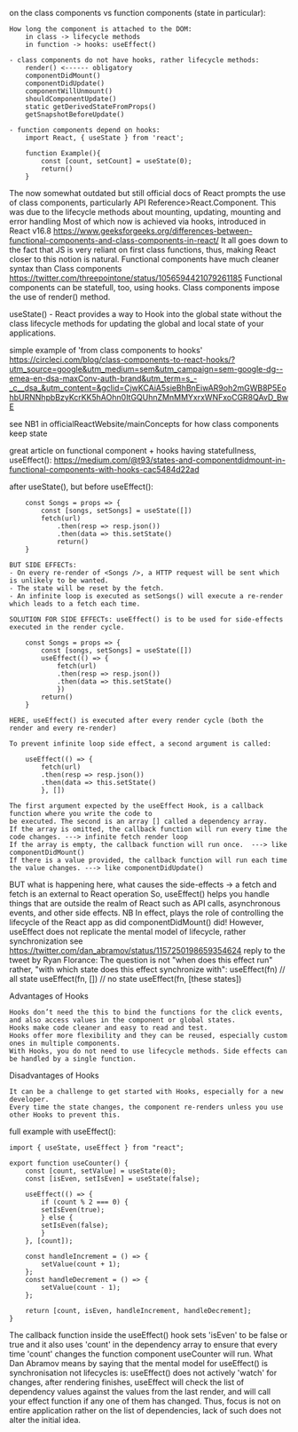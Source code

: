 on the class components vs function components (state in particular):

    How long the component is attached to the DOM:
        in class -> lifecycle methods
        in function -> hooks: useEffect()

    - class components do not have hooks, rather lifecycle methods:
        render() <------ obligatory
        componentDidMount()   
        componentDidUpdate()
        componentWillUnmount()
        shouldComponentUpdate()
        static getDerivedStateFromProps()
        getSnapshotBeforeUpdate()

    - function components depend on hooks:
        import React, { useState } from 'react';

        function Example(){
            const [count, setCount] = useState(0);
            return()
        }



The now somewhat outdated but still official docs of React prompts the use of
class components, particularly API Reference>React.Component.
This was due to the lifecycle methods about mounting, updating, mounting and error handling
Most of which now is achieved via hooks, introduced in React v16.8 https://www.geeksforgeeks.org/differences-between-functional-components-and-class-components-in-react/
It all goes down to the fact that JS is very reliant on first class functions,
thus, making React closer to this notion is natural.
Functional components have much cleaner syntax than Class components https://twitter.com/threepointone/status/1056594421079261185
Functional components can be statefull, too, using hooks.
Class components impose the use of render() method. 

useState() - React provides a way to Hook into the global state without the class lifecycle methods for updating the global and local state of your applications.

simple example of 'from class components to hooks' https://circleci.com/blog/class-components-to-react-hooks/?utm_source=google&utm_medium=sem&utm_campaign=sem-google-dg--emea-en-dsa-maxConv-auth-brand&utm_term=s_-_c__dsa_&utm_content=&gclid=CjwKCAiA5sieBhBnEiwAR9oh2mGWB8P5EohbURNNhpbBzyKcrKK5hAOhn0ItGQUhnZMnMMYxrxWNFxoCGR8QAvD_BwE

see NB1 in officialReactWebsite/mainConcepts for how class components keep state

great article on functional component + hooks having statefullness,
useEffect():
https://medium.com/@t93/states-and-componentdidmount-in-functional-components-with-hooks-cac5484d22ad


after useState(), but before useEffect():

        const Songs = props => {
            const [songs, setSongs] = useState([])    
            fetch(url)
                .then(resp => resp.json())
                .then(data => this.setState()    
                return()
        }

    BUT SIDE EFFECTs:
    - On every re-render of <Songs />, a HTTP request will be sent which is unlikely to be wanted.
    - The state will be reset by the fetch.
    - An infinite loop is executed as setSongs() will execute a re-render which leads to a fetch each time.

    SOLUTION FOR SIDE EFFECTs: useEffect() is to be used for side-effects executed in the render cycle.

        const Songs = props => {
            const [songs, setSongs] = useState([])   
            useEffect(() => {
                fetch(url)
                .then(resp => resp.json())
                .then(data => this.setState()
                })   
            return()
        }

    HERE, useEffect() is executed after every render cycle (both the render and every re-render)

    To prevent infinite loop side effect, a second argument is called:

        useEffect(() => {
            fetch(url)
            .then(resp => resp.json())
            .then(data => this.setState()
            }, [])

    The first argument expected by the useEffect Hook, is a callback function where you write the code to 
    be executed. The second is an array [] called a dependency array. 
    If the array is omitted, the callback function will run every time the code changes. ---> infinite fetch render loop 
    If the array is empty, the callback function will run once.  ---> like  componentDidMount()
    If there is a value provided, the callback function will run each time the value changes. ---> like componentDidUpdate()
    

BUT what is happening here, what causes the side-effects -> a fetch and fetch is an external to React operation
So, useEffect() helps you handle things that are outside the realm of React such as API calls, asynchronous events, and other side effects.
NB In effect, plays the role of controlling the lifecycle of the React app as did componentDidMount() did!
However, useEffect does not replicate the mental model of lifecycle, rather synchronization
see https://twitter.com/dan_abramov/status/1157250198659354624
 reply to the tweet by Ryan Florance:
 The question is not "when does this effect run" rather, "with which state does this effect synchronize with":
    useEffect(fn) // all state
    useEffect(fn, []) // no state
    useEffect(fn, [these states])

Advantages of Hooks

    Hooks don’t need the this to bind the functions for the click events, and also access values in the component or global states.
    Hooks make code cleaner and easy to read and test.
    Hooks offer more flexibility and they can be reused, especially custom ones in multiple components.
    With Hooks, you do not need to use lifecycle methods. Side effects can be handled by a single function.

Disadvantages of Hooks

    It can be a challenge to get started with Hooks, especially for a new developer.
    Every time the state changes, the component re-renders unless you use other Hooks to prevent this.


full example with useEffect():

    import { useState, useEffect } from "react";

    export function useCounter() {
        const [count, setValue] = useState(0);
        const [isEven, setIsEven] = useState(false);

        useEffect(() => {
            if (count % 2 === 0) {
            setIsEven(true);
            } else {
            setIsEven(false);
            }
        }, [count]);

        const handleIncrement = () => {
            setValue(count + 1);
        };
        const handleDecrement = () => {
            setValue(count - 1);
        };

        return [count, isEven, handleIncrement, handleDecrement];
    }

The callback function inside the useEffect() hook sets 'isEven' to be false or true and it also uses 'count' in
the dependency array to ensure that every time 'count' changes the function component useCounter will run.
What Dan Abramov means by saying that the mental model for useEffect() is synchronisation not lifecycles is:
useEffect() does not actively 'watch' for changes, after rendering finishes, useEffect will check the list of
dependency values against the values from the last render, and will call your effect function if any one of them has changed.
Thus, focus is not on entire application rather on the list of dependencies, lack of such does not alter the initial idea.
